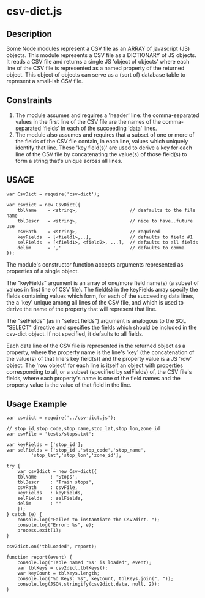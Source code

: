 # csv-dict.js

## Description

Some Node modules represent a CSV file as an ARRAY of javascript (JS)
objects.  This module represents a CSV file as a DICTIONARY of JS
objects.  It reads a CSV file and returns a single JS 'object of
objects' where each line of the CSV file is represented as a named
property of the returned object.  This object of objects can serve as
a (sort of) database table to represent a small-ish CSV file.

## Constraints

1. The module assumes and requires a 'header' line: the
   comma-separated values in the first line of the CSV file are the
   names of the comma-separated 'fields' in each of the succeeding
   'data' lines.
2. The module also assumes and requires that a subset of one or more
   of the fields of the CSV file contain, in each line, values which
   uniquely identify that line.  These 'key field(s)' are used to
   derive a key for each line of the CSV file by concatenating the
   value(s) of those field(s) to form a string that's unique across
   all lines.

## USAGE

    var CsvDict = require('csv-dict');
    
    var csvdict = new CsvDict({
        tblName    = <string>,                   // deafaults to the file name
        tblDescr   = <string>,                   // nice to have..future use
        csvPath    = <string>,                   // required
        keyFields  = [<field1>,..],              // defaults to field #1
        selFields  = [<field1>, <field2>, ...],  // defaults to all fields
        delim      = ','                         // defaults to comma
	});

The module's constructor function accepts arguments represented as
properties of a single object.

The "keyFields" argument is an array of one/more field name(s) (a
subset of values in first line of CSV file).  The field(s) in the
keyFields array specify the fields containing values which form, for
each of the succeeding data lines, the a 'key' unique among all lines
of the CSV file, and which is used to derive the name of the property
that will represent that line.

The "selFields" (as in "select fields") argument is analogous to the
SQL "SELECT" directive and specifies the fields which should be
included in the csv-dict object.  If not specified, it defaults to all
fields.

Each data line of the CSV file is represented in the returned object
as a property, where the property name is the line's 'key' (the
concatenation of the value(s) of that line's key field(s)) and the
property value is a JS 'row' object.  The 'row object' for each line
is itself an object with properties corresponding to all, or a subset
(specified by selFields) of, the CSV file's fields, where each
property's name is one of the field names and the property value is
the value of that field in the line.

## Usage Example

    var csvdict = require('../csv-dict.js');
    
    // stop_id,stop_code,stop_name,stop_lat,stop_lon,zone_id
    var csvFile = 'tests/stops.txt';
    
    var keyFields = ['stop_id'];
    var selFields = ['stop_id','stop_code','stop_name',
    		 'stop_lat','stop_lon','zone_id'];
    
    try {
        var csv2dict = new Csv-dict({
    	tblName     : 'Stops',
    	tblDescr    : 'Train stops',
    	csvPath     : csvFile,
    	keyFields   : keyFields,
    	selFields   : selFields,
    	delim       : ""
        });
    } catch (e) {
        console.log("Failed to instantiate the Csv2dict. ");
        console.log("Error: %s", e);
        process.exit(1);
    }
    
    csv2dict.on('tblLoaded', report);
    
    function report(event) {
        console.log("Table named '%s' is loaded", event);
        var tblKeys = csv2dict.tblKeys();
        var keyCount = tblKeys.length;
        console.log("%d Keys: %s", keyCount, tblKeys.join(", "));
        console.log(JSON.stringify(csv2dict.data, null, 2));
    }
    

